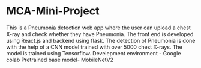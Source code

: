 # MCA-Mini-Project
This is a Pneumonia detection web app where the user can upload a chest X-ray and check whether they have Pneumonia.
The front end is developed using React.js
and backend using flask.
The detection of Pneumonia is done with the help of a CNN model trained with over 5000 chest X-rays.
The model is trained using Tensorflow.
Develepment environment - Google colab
Pretrained base model- MobileNetV2


